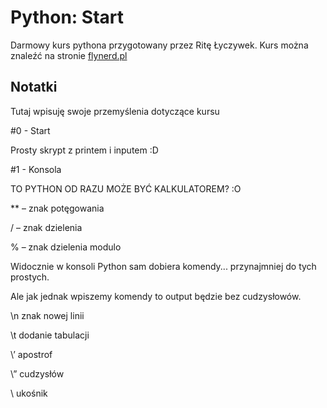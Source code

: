 # Python: Start
 Darmowy kurs pythona przygotowany przez Ritę Łyczywek. Kurs można znaleźć na stronie [flynerd.pl](https://www.flynerd.pl/2016/12/python-start.html)

## Notatki
Tutaj wpisuję swoje przemyślenia dotyczące kursu


#0 - Start

Prosty skrypt z printem i inputem :D


#1 - Konsola

TO PYTHON OD RAZU MOŻE BYĆ KALKULATOREM? :O

** – znak potęgowania

/ – znak dzielenia

% – znak dzielenia modulo

Widocznie w konsoli Python sam dobiera komendy... przynajmniej do tych prostych.

Ale jak jednak wpiszemy komendy to output będzie bez cudzysłowów.


\n	znak nowej linii

\t	dodanie tabulacji

\’	apostrof

\”	cudzysłów

\\	ukośnik
